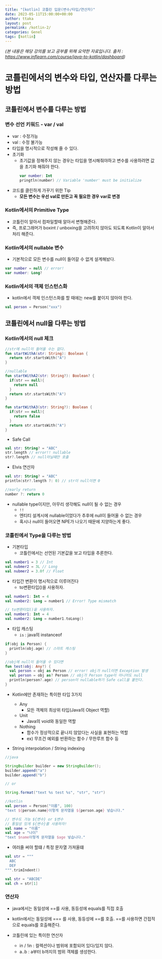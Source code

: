 ```yaml
---
title: "[kotlin] 코틀린 입문(변수/타입/연산자)"
date: 2023-05-11T15:00:00+00:00
author: ttaka
layout: post
permalink: /kotlin-2/
categories: Genel
tags: [kotlin]
---
```


_(본 내용은 해당 강의를 보고 공부를 위해 요약한 자료입니다. 출처 : https://www.inflearn.com/course/java-to-kotlin/dashboard)_

# 코틀린에서의 변수와 타입, 연산자를 다루는 방법
## 코틀린에서 변수를 다루는 방법
### 변수 선언 키워드 - var / val
- var : 수정가능
- val : 수정 불가능
- 타입을 명시적으로 작성해 줄 수 있다.
- 초기화
  - 초기값을 정해주지 않는 경우는 타입을 명시해줘야하고 변수를 사용하려면 값을 초기화 해줘야 한다.
    ```kt
    var number: Int
    pringtln(number) // Variable 'number' must be initialize
    ```
- 코드를 클린하게 가꾸기 위한 Tip
  - **모든 변수는 우선 val로 만든고 꼭 필요한 경우 var로 변경**

### Kotlin에서의 Primitive Type 
- 코틀린이 알아서 컴파일할때 알아서 변형해준다.
- 즉, 프로그래머가 boxint / unboxing을 고려하지 않아도 되도록 Kotlin이 알아서 처리 해준다.

### Kotlin에서의 nullable 변수
- 기본적으로 모든 변수를 null이 들어갈 수 없게 설계해놨다.
```kt
var number = null // error!
var number: Long?
```

### Kotlin에서의 객체 인스턴스화
- kotlin에서 객체 인스턴스화를 할 때에는 new를 붙이지 않아야 한다.
```kt
val person = Person("xxx")

```

## 코틀린에서 null을 다루는 방법
### Kotlin에서의 null 체크

```kt
//str에 null이 들어올 수는 없다.
fun startWithA(str: String): Boolean {
  return str.startsWith("A")
}

//nullable
fun startWithA2(str: String?): Boolean? {
  if(str == null){
    return null
  }
  return str.startsWith("A")
}

fun startWithA3(str: String?): Boolean {
  if(str == null){
    return false
  }
  return str.startsWith("A")
}
```

- Safe Call
```kt
val str: String? = "ABC"
str.length // error!! nullable
str?.length // null아닐떄만 호출
```
- Elvis 연산자 
```kt
val str: String? = "ABC"
println(str?.length ?: 0) // str이 null이면 0

//early return
number ?: return 0
```

- nullable type이지만, 아무리 생각해도 null이 될 수 없는 경우
  - `!!`
  - 엔티티 설계시에 nullable이었다가 추후에 null이 들어올 수 없는 경우
  - 혹시나 null이 들어오면 NPE가 나오기 때문에 지양하는게 좋다.


### 코틀린에서 Type을 다루는 방법

- 기본타입
  - 코틀린에서는 선언된 기본값을 보고 타입을 추론한다.
```kt
val number1 = 3 // Int
val nubmer2 = 3L // Long
val nubmer2 = 3.0f // Float
```

- 타입간 변환이 명시적으로 이루어진다
  - to변환타입()을 사용하자.
```kt
val number1: Int = 4
val number2: Long = number1 // Error! Type mismatch

// to변환타입()을 사용하자.
val number1: Int = 4
val number2: Long = number1.toLong()
```

- 타입 캐스팅
  - `is` : java의 instanceof
```kt
if(obj is Person) {
  println(obj.age) // 스마트 캐스팅
}

//obj에 null이 들어올 수 있다면
fun test(obj: Any?) {
  val person = obj as Person // error! obj가 null이면 Exception 발생
  val person = obj as? Person // obj가 Person type이 아니어도 null
  println(person?.age) // person이 nullable하기 Safe call을 붙인다.
}

```

- Kotlin에만 존재하는 특이한 타입 3가지
  - Any
    - 모든 객체의 최상위 타입(Java의 Object 역할)
  - Unit
    - Java의 void와 동일한 역할
  - Nothing
    - 함수가 정상적으로 끝나지 않았다는 사실을 표현하는 역할
    - ex) 무조건 예외를 반환하는 함수 / 무한루프 함수 등

- String interpolation / String indexing
```java
//java

StringBuilder builder = new StringBuilder();
builder.append("a")
builder.append("b")

// or 

String.format("text %s test %s", "str", "str")
```
  
```kt
//kotlin
val person = Person("이름", 100)
"text ${person.name}이렇게 문자열을 ${person.age} 넣습니다."

// 변수도 가능 ${변수} or $변수
// 통일성 있게 ${변수}를 사용하자!
val name = "이름"
val age = "나이"
"text $name이렇게 문자열을 $age 넣습니다."
```

- 여러줄 써야 할떄 / 특정 문자열 가져올떄
```kt
val str = """
  ABC
  DEF
""".trimIndent()

val str = "ABCDE"
val ch = str[1]
```

### 연산자
- java에서는 동일성에 ==를 사용, 동등성에 equals를 직접 호출
- kotlin에서는 동일성에 === 를 사용, 동등성에 ==를 호출. ==를 사용하면 간접적으로 equals를 호출해준다.

- 코틀린에 있는 특이한 연산자
  - in / !in : 컬렉션이나 범위에 포함되어 있다/있지 않다.
  - a..b : a부터 b까지의 범위 객체를 생성한다.








